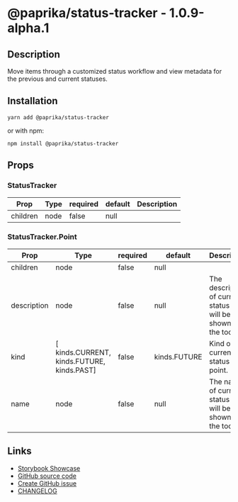 <!-- start: Autogenerated - do not modify -->

# @paprika/status-tracker - 1.0.9-alpha.1

## Description

Move items through a customized status workflow and view metadata for the previous and current statuses.

## Installation

```
yarn add @paprika/status-tracker
```

or with npm:

```
npm install @paprika/status-tracker
```

## Props

### StatusTracker

| Prop     | Type | required | default | Description |
| -------- | ---- | -------- | ------- | ----------- |
| children | node | false    | null    |             |

### StatusTracker.Point

| Prop        | Type                                       | required | default      | Description                                                           |
| ----------- | ------------------------------------------ | -------- | ------------ | --------------------------------------------------------------------- |
| children    | node                                       | false    | null         |                                                                       |
| description | node                                       | false    | null         | The description of current status point will be shown in the tooltip. |
| kind        | [ kinds.CURRENT, kinds.FUTURE, kinds.PAST] | false    | kinds.FUTURE | Kind of current status point.                                         |
| name        | node                                       | false    | null         | The name of current status point will be shown in the tooltip.        |

<!-- end: Autogenerated - do not modify -->
<!-- content -->

<!-- eoContent -->

## Links

- [Storybook Showcase](https://paprika.highbond.com/?path=/story/buttons-statustracker--showcase)
- [GitHub source code](https://github.com/acl-services/paprika/tree/master/packages/StatusTracker/src)
- [Create GitHub issue](https://github.com/acl-services/paprika/issues/new?label=[]&title=@paprika/status-tracker%20[help]:%20your%20short%20description&body=%0A%23%20Help%20wanted%0A%0A%23%23%20Please%20write%20your%20question.%0A*A%20clear%20and%20concise%20description%20of%20what%20the%20question%20is*%0A%0A%23%23%20Additional%20context%0A*Add%20any%20other%20context%20or%20screenshots%20about%20your%20question%20here.*%0A)
- [CHANGELOG](https://github.com/acl-services/paprika/tree/master/packages/StatusTracker/CHANGELOG.md)
